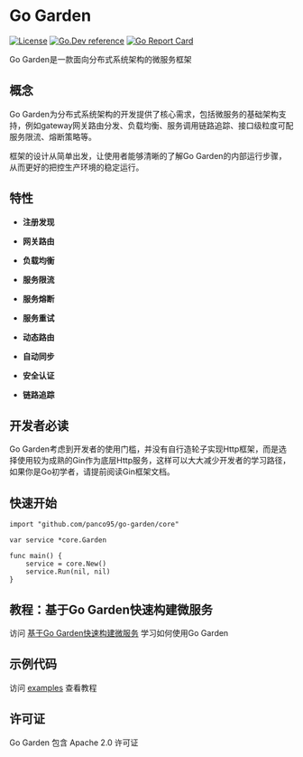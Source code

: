 # Go Garden 
[![License](https://img.shields.io/:license-apache-blue.svg)](https://opensource.org/licenses/Apache-2.0) [![Go.Dev reference](https://img.shields.io/badge/go.dev-reference-007d9c?logo=go&logoColor=white&style=flat-square)](https://pkg.go.dev/github.com/panco95/go-garden) [![Go Report Card](https://goreportcard.com/badge/github.com/panco95/go-garden)](https://goreportcard.com/report/github.com/panco95/go-garden) 


Go Garden是一款面向分布式系统架构的微服务框架

## 概念

Go Garden为分布式系统架构的开发提供了核心需求，包括微服务的基础架构支持，例如gateway网关路由分发、负载均衡、服务调用链路追踪、接口级粒度可配服务限流、熔断策略等。

框架的设计从简单出发，让使用者能够清晰的了解Go Garden的内部运行步骤，从而更好的把控生产环境的稳定运行。

## 特性

- **注册发现**

- **网关路由**

- **负载均衡**

- **服务限流**

- **服务熔断**

- **服务重试**

- **动态路由**

- **自动同步**

- **安全认证**

- **链路追踪**

## 开发者必读

Go Garden考虑到开发者的使用门槛，并没有自行造轮子实现Http框架，而是选择使用较为成熟的Gin作为底层Http服务，这样可以大大减少开发者的学习路径，如果你是Go初学者，请提前阅读Gin框架文档。


## 快速开始

```golang
import "github.com/panco95/go-garden/core"

var service *core.Garden

func main() {
    service = core.New()
    service.Run(nil, nil)
}
```

## 教程：基于Go Garden快速构建微服务
访问 [基于Go Garden快速构建微服务](docs/tutorial.md) 学习如何使用Go
Garden

## 示例代码
访问 [examples](examples) 查看教程

## 许可证

Go Garden 包含 Apache 2.0 许可证